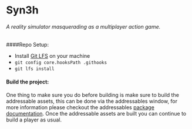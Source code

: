 # Syn3h
###### A reality simulator masquerading as a multiplayer action game.

####Repo Setup:
  * Install [Git LFS](https://git-lfs.github.com) on your machine
  * `git config core.hooksPath .githooks`
  * `git lfs install`

#### Build the project:
One thing to make sure you do before building is make sure to build the addressable assets, this can be done via the addressables window, for more information please checkout the addressables [package documentation](https://docs.unity3d.com/Packages/com.unity.addressables@latest).
Once the addressable assets are built you can continue to build a player as usual.
